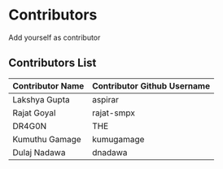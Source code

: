 # Contributors
Add yourself as contributor

## Contributors List
| Contributor Name | Contributor Github Username |
|------------------|-----------------------------|
|Lakshya Gupta     |aspirar                      |
| Rajat Goyal | rajat-smpx |
|DR4G0N|THE|G0D|WAS|HERE|
| Kumuthu Gamage | kumugamage |
| Dulaj Nadawa | dnadawa |

